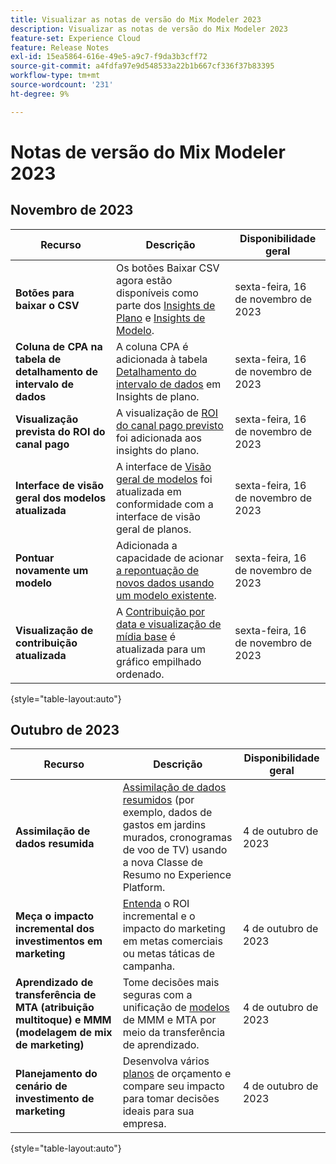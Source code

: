 ```yaml
---
title: Visualizar as notas de versão do Mix Modeler 2023
description: Visualizar as notas de versão do Mix Modeler 2023
feature-set: Experience Cloud
feature: Release Notes
exl-id: 15ea5864-616e-49e5-a9c7-f9da3b3cff72
source-git-commit: a4fdfa97e9d548533a22b1b667cf336f37b83395
workflow-type: tm+mt
source-wordcount: '231'
ht-degree: 9%

---
```


# Notas de versão do Mix Modeler 2023

## Novembro de 2023


| Recurso | Descrição | Disponibilidade geral |
|---|---|---|
| **Botões para baixar o CSV** | Os botões Baixar CSV agora estão disponíveis como parte dos [Insights de Plano](../plans/edit.md) e [Insights de Modelo](../models/insights.md#model-insights). | sexta-feira, 16 de novembro de 2023 |
| **Coluna de CPA na tabela de detalhamento de intervalo de dados** | A coluna CPA é adicionada à tabela [Detalhamento do intervalo de dados](../plans/edit.md) em Insights de plano. | sexta-feira, 16 de novembro de 2023 |
| **Visualização prevista do ROI do canal pago** | A visualização de [ROI do canal pago previsto](../plans/edit.md) foi adicionada aos insights do plano. | sexta-feira, 16 de novembro de 2023 |
| **Interface de visão geral dos modelos atualizada** | A interface de [Visão geral de modelos](../models/overview.md) foi atualizada em conformidade com a interface de visão geral de planos. | sexta-feira, 16 de novembro de 2023 |
| **Pontuar novamente um modelo** | Adicionada a capacidade de acionar [a repontuação de novos dados usando um modelo existente](../models/overview.md#re-score). | sexta-feira, 16 de novembro de 2023 |
| **Visualização de contribuição atualizada** | A [Contribuição por data e visualização de mídia base](../models/insights.md#model-insights) é atualizada para um gráfico empilhado ordenado. | sexta-feira, 16 de novembro de 2023 |

{style="table-layout:auto"}


## Outubro de 2023

| Recurso | Descrição | Disponibilidade geral |
|---|---|---|
| **Assimilação de dados resumida** | [Assimilação de dados resumidos](../ingest-data/overview.md) (por exemplo, dados de gastos em jardins murados, cronogramas de voo de TV) usando a nova Classe de Resumo no Experience Platform. | 4 de outubro de 2023 |
| **Meça o impacto incremental dos investimentos em marketing** | [Entenda](../dashboard/overview.md) o ROI incremental e o impacto do marketing em metas comerciais ou metas táticas de campanha. | 4 de outubro de 2023 |
| **Aprendizado de transferência de MTA (atribuição multitoque) e MMM (modelagem de mix de marketing)** | Tome decisões mais seguras com a unificação de [modelos](../models/overview.md) de MMM e MTA por meio da transferência de aprendizado. | 4 de outubro de 2023 |
| **Planejamento do cenário de investimento de marketing** | Desenvolva vários [planos](../plans/overview.md) de orçamento e compare seu impacto para tomar decisões ideais para sua empresa. | 4 de outubro de 2023 |

{style="table-layout:auto"}

